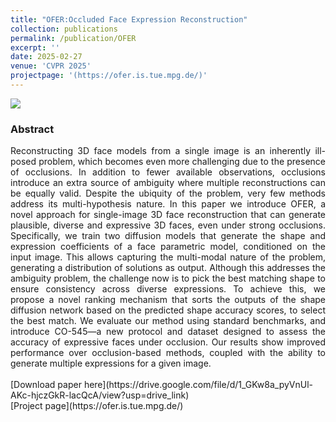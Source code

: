 ```yaml
---
title: "OFER:Occluded Face Expression Reconstruction"
collection: publications
permalink: /publication/OFER
excerpt: ''
date: 2025-02-27
venue: 'CVPR 2025'
projectpage: '(https://ofer.is.tue.mpg.de/)'
---
```

<img src = '/files/ofer_teaser.png'>
<div style="text-align: justify">
<h3>Abstract</h3>
Reconstructing 3D face models from a single image is an inherently ill-posed problem, which becomes even more challenging due to the presence of occlusions. In addition to fewer available observations, occlusions introduce an extra source of ambiguity where multiple reconstructions can be equally valid. Despite the ubiquity of the problem, very few methods address its multi-hypothesis nature. In this paper we introduce OFER, a novel approach for single-image 3D face reconstruction that can generate plausible, diverse and expressive 3D faces, even under strong occlusions. Specifically, we train two diffusion models that generate the shape and expression coefficients of a face parametric model, conditioned on the input image. This allows capturing the multi-modal nature of the problem, generating a distribution of solutions as output. Although this addresses the ambiguity problem, the challenge now is to pick the best matching shape to ensure consistency across diverse expressions. To achieve this, we propose a novel ranking mechanism that sorts the outputs of the shape diffusion network based on the predicted shape accuracy scores, to select the best match. We evaluate our method using standard benchmarks, and introduce CO-545—a new protocol and dataset designed to assess the accuracy of expressive faces under occlusion. Our results show improved performance over occlusion-based methods, coupled with the ability to generate multiple expressions for a given image.
<br><br>
</div>
[Download paper here](https://drive.google.com/file/d/1_GKw8a_pyVnUl-AKc-hjczGkR-lacQcA/view?usp=drive_link)
<br>
[Project page](https://ofer.is.tue.mpg.de/)
